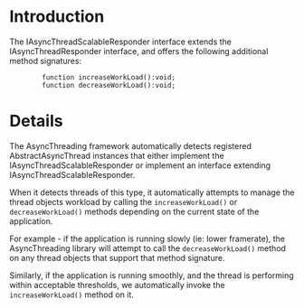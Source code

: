 # Introduction #

The IAsyncThreadScalableResponder interface extends the IAsyncThreadResponder interface, and offers the following additional method signatures:

```
		function increaseWorkLoad():void;
		function decreaseWorkLoad():void;
```


# Details #

The AsyncThreading framework automatically detects registered AbstractAsyncThread instances that either implement the IAsyncThreadScalableResponder or implement an interface extending IAsyncThreadScalableResponder.

When it detects threads of this type, it automatically attempts to manage the thread objects workload by calling the `increaseWorkLoad()` or `decreaseWorkLoad()` methods depending on the current state of the application.

For example - if the application is running slowly (ie: lower framerate), the AsyncThreading library will attempt to call the `decreaseWorkLoad()` method on any thread objects that support that method signature.

Similarly, if the application is running smoothly, and the thread is performing within acceptable thresholds, we automatically invoke the `increaseWorkLoad()` method on it.
